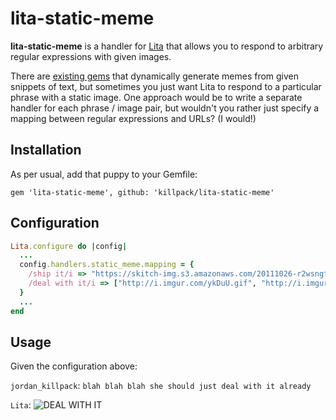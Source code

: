 # lita-static-meme

**lita-static-meme** is a handler for [Lita](https://github.com/jimmycuadra/lita) 
that allows you to respond to arbitrary regular expressions with given images.

There are [existing gems](https://github.com/wallace/lita-memegen) that dynamically
generate memes from given snippets of text, but sometimes you just want Lita to 
respond to a particular phrase with a static image. One approach would be to write
a separate handler for each phrase / image pair, but wouldn't you rather just 
specify a mapping between regular expressions and URLs? (I would!)

## Installation

As per usual, add that puppy to your Gemfile:

`gem 'lita-static-meme', github: 'killpack/lita-static-meme'`

## Configuration

```ruby
Lita.configure do |config|
  ...
  config.handlers.static_meme.mapping = {
    /ship it/i => "https://skitch-img.s3.amazonaws.com/20111026-r2wsngtu4jftwxmsytdke6arwd.png", # specify a single response image...
    /deal with it/i => ["http://i.imgur.com/ykDuU.gif", "http://i.imgur.com/3PWHn.gif"] # ...or a set to randomly choose from
  }
  ...
end
```

## Usage
Given the configuration above:

`jordan_killpack`: `blah blah blah she should just deal with it already`

`Lita`: ![DEAL WITH IT](http://i.imgur.com/ykDuU.gif)
